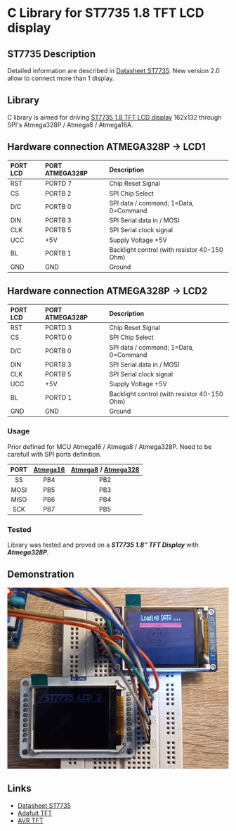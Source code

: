 # C Library for ST7735 1.8 TFT LCD display

## ST7735 Description
Detailed information are described in [Datasheet ST7735](http://www.displayfuture.com/Display/datasheet/controller/ST7735.pdf). New version 2.0 allow to connect more than 1 display.

## Library
C library is aimed for driving [ST7735 1.8 TFT LCD display](#demonstration) 162x132 through SPI's Atmega328P / Atmega8 / Atmega16A.

## Hardware connection ATMEGA328P -> LCD1
| PORT LCD | PORT ATMEGA328P | Description |
| :--- | :--- |  :--- |
| RST | PORTD 7 | Chip Reset Signal |
| CS | PORTB 2 | SPI Chip Select |
| D/C | PORTB 0 | SPI data / command; 1=Data, 0=Command |
| DIN | PORTB 3 | SPI Serial data in / MOSI |
| CLK | PORTB 5 | SPI Serial clock signal |
| UCC | +5V | Supply Voltage +5V |
| BL | PORTB 1 | Backlight control (with resistor 40-150 Ohm) |
| GND | GND | Ground |

## Hardware connection ATMEGA328P -> LCD2
| PORT LCD | PORT ATMEGA328P | Description |
| :--- | :--- |  :--- |
| RST | PORTD 3 | Chip Reset Signal |
| CS | PORTD 0 | SPI Chip Select |
| D/C | PORTB 0 | SPI data / command; 1=Data, 0=Command |
| DIN | PORTB 3 | SPI Serial data in / MOSI |
| CLK | PORTB 5 | SPI Serial clock signal |
| UCC | +5V | Supply Voltage +5V |
| BL | PORTD 1 | Backlight control (with resistor 40-150 Ohm) |
| GND | GND | Ground |

### Usage
Prior defined for MCU Atmega16 / Atmega8 / Atmega328P. Need to be carefull with SPI ports definition.

| PORT  | [Atmega16](http://ww1.microchip.com/downloads/en/devicedoc/doc2466.pdf) | [Atmega8](https://ww1.microchip.com/downloads/en/DeviceDoc/Atmel-2486-8-bit-AVR-microcontroller-ATmega8_L_datasheet.pdf)  / [Atmega328](https://ww1.microchip.com/downloads/en/DeviceDoc/ATmega48A-PA-88A-PA-168A-PA-328-P-DS-DS40002061B.pdf) |
| :---: | :---: | :---: |
| SS | PB4 | PB2 |
| MOSI | PB5 | PB3 |
| MISO | PB6 | PB4 |
| SCK | PB7 | PB5 |

### Tested
Library was tested and proved on a **_ST7735 1.8″ TFT Display_** with **_Atmega328P_**.
  
## Demonstration
<img src="img/st7735_v2.jpg" />

## Links
- [Datasheet ST7735](http://www.displayfuture.com/Display/datasheet/controller/ST7735.pdf)
- [Adafuit TFT](https://github.com/adafruit/Adafruit-ST7735-Library)
- [AVR TFT](http://w8bh.net/avr/AvrTFT.pdf)
